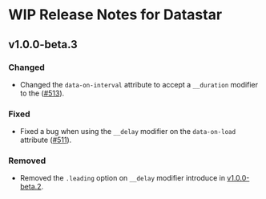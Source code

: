 # WIP Release Notes for Datastar

## v1.0.0-beta.3

### Changed

- Changed the `data-on-interval` attribute to accept a `__duration` modifier to the ([#513](https://github.com/starfederation/datastar/issues/513)).

### Fixed

- Fixed a bug when using the `__delay` modifier on the `data-on-load` attribute ([#511](https://github.com/starfederation/datastar/issues/511)).

### Removed

- Removed the `.leading` option on `__delay` modifier introduce in [v1.0.0-beta.2](https://github.com/starfederation/datastar/releases/tag/v1.0.0-beta.2).